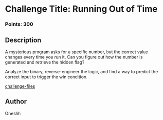 # **Challenge Title: Running Out of Time**
### **Points: 300**

## **Description**  
A mysterious program asks for a specific number, but the correct value changes every time you run it. Can you figure out how the number is generated and retrieve the hidden flag?  

Analyze the binary, reverse-engineer the logic, and find a way to predict the correct input to trigger the win condition.  

[challenge-files](Challenge_Files/Running_Out_Of_Time.exe)  

## **Author**  
Oneshh  
